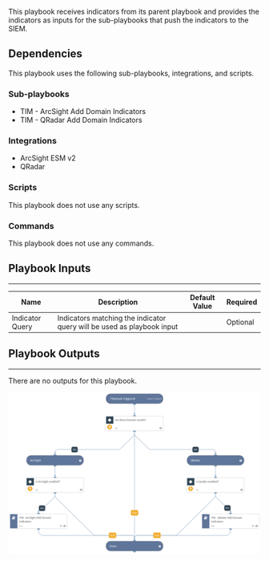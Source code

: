 This playbook receives indicators from its parent playbook and provides the indicators as inputs for the sub-playbooks that push the indicators to the SIEM.

## Dependencies
This playbook uses the following sub-playbooks, integrations, and scripts.

### Sub-playbooks
* TIM - ArcSight Add Domain Indicators
* TIM - QRadar Add Domain Indicators

### Integrations
* ArcSight ESM v2
* QRadar

### Scripts
This playbook does not use any scripts.

### Commands
This playbook does not use any commands.

## Playbook Inputs
---

| **Name** | **Description** | **Default Value** | **Required** |
| --- | --- | --- | --- |
| Indicator Query | Indicators matching the indicator query will be used as playbook input |  | Optional |

## Playbook Outputs
---
There are no outputs for this playbook.

![TIM - Add Domain Indicators To SIEM](https://raw.githubusercontent.com/demisto/content/master/docs/images/playbooks/TIM_-_Add_Domain_Indicators_To_SIEM.png)